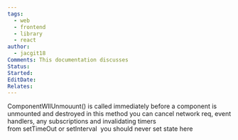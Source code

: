 ```yaml
---
tags:
  - web
  - frontend
  - library
  - react
author:
  - jacgit18
Comments: This documentation discusses
Status: 
Started: 
EditDate: 
Relates:
---
```

ComponentWIlUnmouunt() is called immediately before a component is unmounted and destroyed in this method you can cancel network req, event handlers, any subscriptions and invalidating timers from setTimeOut or setInterval  you should never set state here